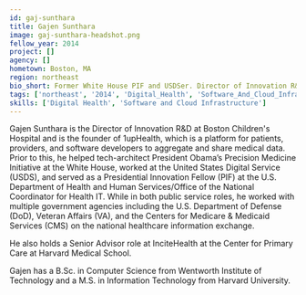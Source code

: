 ```yaml
---
id: gaj-sunthara
title: Gajen Sunthara
image: gaj-sunthara-headshot.png
fellow_year: 2014
project: []
agency: []
hometown: Boston, MA
region: northeast
bio_short: Former White House PIF and USDSer. Director of Innovation R&D at Boston Children’s Hospital, Founder at 1upHealth, and Senior Advisor at Harvard Medical School.
tags: ['northeast', '2014', 'Digital_Health', 'Software_And_Cloud_Infrastructure']
skills: ['Digital Health', 'Software and Cloud Infrastructure']
---
```


Gajen Sunthara is the Director of Innovation R&D at Boston Children's Hospital and is the founder of 1upHealth, which is a platform for patients, providers, and software developers to aggregate and share medical data. Prior to this, he helped tech-architect President Obama’s Precision Medicine Initiative at the White House, worked at the United States Digital Service (USDS), and served as a Presidential Innovation Fellow (PIF) at the U.S. Department of Health and Human Services/Office of the National Coordinator for Health IT. While in both public service roles, he worked with multiple government agencies including the U.S. Department of Defense (DoD), Veteran Affairs (VA), and the Centers for Medicare & Medicaid Services (CMS) on the national healthcare information exchange.

He also holds a Senior Advisor role at InciteHealth at the Center for Primary Care at Harvard Medical School.

Gajen has a B.Sc. in Computer Science from Wentworth Institute of Technology and a M.S. in Information Technology from Harvard University.
